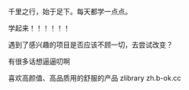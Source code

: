 千里之行，始于足下。每天都学一点点。  

学起来！！！！！！  

遇到了感兴趣的项目是否应该不顾一切，去尝试改变？  

有很多话想逼逼叨啊   

喜欢高颜值、高品质用的舒服的产品
zlibrary   zh.b-ok.cc
